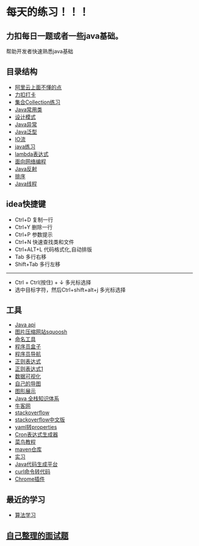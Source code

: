 # 每天的练习！！！
## 力扣每日一题或者一些java基础。
帮助开发者快速熟悉java基础

## 目录结构
* [阿里云上面不懂的点](https://github.com/zhao-rgb/daily-practice/tree/main/src/main/java/com/zxl/dailypractice/ailiyun)
* [力扣打卡](https://github.com/zhao-rgb/daily-practice/tree/main/src/main/java/com/zxl/dailypractice/card)
* [集合Collection练习](https://github.com/zhao-rgb/daily-practice/blob/main/src/main/java/com/zxl/dailypractice/collection)
* [Java常用类](https://github.com/zhao-rgb/daily-practice/blob/main/src/main/java/com/zxl/dailypractice/commonClass)
* [设计模式](https://github.com/zhao-rgb/daily-practice/blob/main/src/main/java/com/zxl/dailypractice/designPattern)
* [Java异常](https://github.com/zhao-rgb/daily-practice/blob/main/src/main/java/com/zxl/dailypractice/exception)
* [Java泛型](https://github.com/zhao-rgb/daily-practice/blob/main/src/main/java/com/zxl/dailypractice/generics)
* [IO流](https://github.com/zhao-rgb/daily-practice/blob/main/src/main/java/com/zxl/dailypractice/io)
* [java练习](https://github.com/zhao-rgb/daily-practice/blob/main/src/main/java/com/zxl/dailypractice/java)
* [lambda表达式](https://github.com/zhao-rgb/daily-practice/blob/main/src/main/java/com/zxl/dailypractice/lambda)
* [面向网络编程](https://github.com/zhao-rgb/daily-practice/blob/main/src/main/java/com/zxl/dailypractice/networkProgramming)
* [Java反射](https://github.com/zhao-rgb/daily-practice/blob/main/src/main/java/com/zxl/dailypractice/reflect)
* [排序](https://github.com/zhao-rgb/daily-practice/blob/main/src/main/java/com/zxl/dailypractice/sort)
* [Java线程](https://github.com/zhao-rgb/daily-practice/blob/main/src/main/java/com/zxl/dailypractice/thread)

## idea快捷键
* Ctrl+D 复制一行
* Ctrl+Y 删除一行
* Ctrl+P 参数提示
* Ctrl+N 快速查找类和文件
* Ctrl+ALT+L 代码格式化,自动排版
* Tab 多行右移 
* Shift+Tab 多行左移
-------
* Ctrl + Ctrl(按住) + ↓ 多光标选择
* 选中目标字符，然后Ctrl+shift+alt+j 多光标选择

## 工具
* [Java api](https://overapi.com/java)
* [图片压缩网站squoosh](https://squoosh.app/)
* [命名工具](https://unbug.github.io/codelf/)
* [程序员盒子](https://www.coderutil.com/)
* [程序员导航](https://cxy521.com/)
* [正则表达式](https://ihateregex.io/)
* [正则表达式1](http://tool.rbtree.cn/)
* [数据可视化](https://visualgo.net/zh)
* [自己的导图](https://zhimap.com/home)
* [图形展示](https://pythontutor.com/)
* [Java 全栈知识体系](https://pdai.tech/)
* [牛客网](https://www.nowcoder.com/)
* [stackoverflow](https://stackoverflow.com/)
* [stackoverflow中文版](https://stackoom.com/en/)
* [yaml转properties](https://www.toyaml.com/index.html)
* [Cron表达式生成器](https://qqe2.com/cron)
* [菜鸟教程](https://www.runoob.com/)
* [maven仓库](https://mvnrepository.com/)
* [实习](https://shimo.im/docs/KlkKVgx9dlCZxzqd)
* [Java代码生成平台](https://java.bejson.com/generator/)
* [curl命令转代码](https://tool.lu/curl/)
* [Chrome插件](https://www.extfans.com/)

## 最近的学习
* [算法学习](https://www.bilibili.com/video/BV1y34y1v78b?p=14)

## [自己整理的面试题](https://shimo.im/docs/gXqmelN14niKl2qo)
